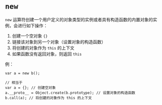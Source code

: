 # `new`

`new` 运算符创建一个用户定义的对象类型的实例或者具有构造函数的内置对象的实例，会进行如下操作：
1. 创建一个空对象 `{}`
2. 链接该对象到另一个对象（设置对象的构造函数）
3. 将创建的对象作为 `this` 的上下文
4. 如果函数没有返回对象，则返回 `this`

例：

```
var a = new b();

// 相当于
var a = {}; // 创建空对象
a.__proto__ = Object.create(b.prototype); // 设置对象的构造函数
b.call(a); // 将创建的对象作为 this 的上下文
```